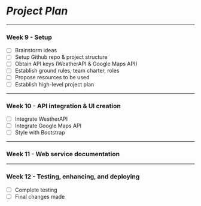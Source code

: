 # *Project Plan*

---

### Week 9 - Setup

- [ ] Brainstorm ideas
- [ ] Setup Github repo & project structure
- [ ] Obtain API keys (WeatherAPI & Google Maps API)
- [ ] Establish ground rules, team charter, roles
- [ ] Propose resources to be used
- [ ] Establish high-level project plan

---

### Week 10 - API integration & UI creation

- [ ] Integrate WeatherAPI
- [ ] Integrate Google Maps API
- [ ] Style with Bootstrap

---

### Week 11 - Web service documentation

---

### Week 12 - Testing, enhancing, and deploying

- [ ] Complete testing
- [ ] Final changes made
